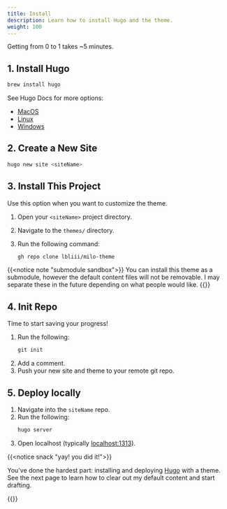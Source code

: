 ```yaml
---
title: Install
description: Learn how to install Hugo and the theme.
weight: 100
---
```


Getting from 0 to 1 takes ~5 minutes. 

## 1. Install Hugo 

```bash
brew install hugo
```
See Hugo Docs for more options:
- [MacOS](https://gohugo.io/installation/macos/)
- [Linux](https://gohugo.io/installation/linux/)
- [Windows](https://gohugo.io/installation/windows/)

## 2. Create a New Site 

```s
hugo new site <siteName>
```

## 3. Install This Project

Use this option when you want to customize the theme.

1. Open your `<siteName>` project directory.
2. Navigate to the `themes/` directory. 
3. Run the following command:

   ```bash
   gh repo clone lbliii/milo-theme
   ```

{{<notice note "submodule sandbox">}}
You can install this theme as a submodule, however the default content files will not be removable. I may separate these in the future depending on what people would like.
{{</notice>}}

## 4. Init Repo

Time to start saving your progress! 
1. Run the following:
   ```s
   git init
   ```
2. Add a comment.
3. Push your new site and theme to your remote git repo.

## 5. Deploy locally 

1. Navigate into the `siteName` repo.
2. Run the following:
   ```s
   hugo server
   ```
3. Open localhost (typically [localhost:1313](http://localhost:1313)).

{{<notice snack "yay! you did it!">}}

You've done the hardest part: installing and deploying [Hugo](https:gohugo.io) with a theme. See the next page to learn how to clear out my default content and start drafting.

{{</notice>}}
